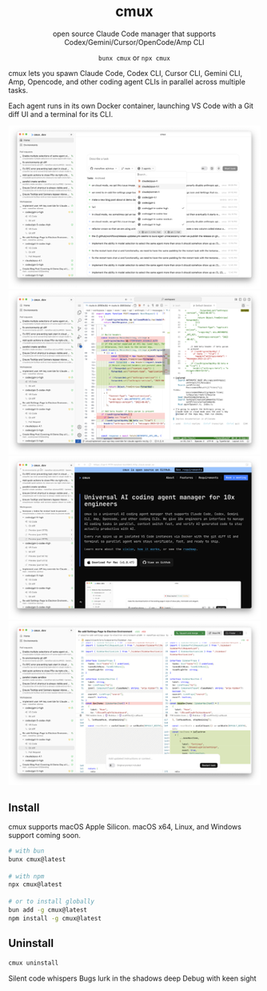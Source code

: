 <h1 align="center">cmux</h1>
<p align="center">open source Claude Code manager that supports Codex/Gemini/Cursor/OpenCode/Amp CLI</p>

<p align="center"><code>bunx cmux</code> or <code>npx cmux</code></p>

cmux lets you spawn Claude Code, Codex CLI, Cursor CLI, Gemini CLI, Amp, Opencode, and other coding agent CLIs in parallel across multiple tasks.

Each agent runs in its own Docker container, launching VS Code with a Git diff UI and a terminal for its CLI.

![cmux screenshot](./docs/assets/cmux-demo-00.png)
![cmux screenshot](./docs/assets/cmux-demo-10.png)
![cmux screenshot](./docs/assets/cmux-demo-20.png)
![cmux screenshot](./docs/assets/cmux-demo-30.png)

## Install

cmux supports macOS Apple Silicon. macOS x64, Linux, and Windows support coming soon.

```bash
# with bun
bunx cmux@latest

# with npm
npx cmux@latest

# or to install globally
bun add -g cmux@latest
npm install -g cmux@latest
```

<!-- ```bash
# with uv
uvx cmux@latest
``` -->

<!-- ## Upgrade

```bash
cmux upgrade
``` -->

## Uninstall

```bash
cmux uninstall
```

Silent code whispers
Bugs lurk in the shadows deep
Debug with keen sight
